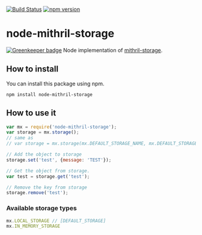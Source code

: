[![Build Status](https://travis-ci.org/mrstebo/node-mithril-storage.svg?branch=master)](https://travis-ci.org/mrstebo/node-mithril-storage) [![npm version](https://badge.fury.io/js/node-mithril-storage.svg)](https://badge.fury.io/js/node-mithril-storage)

# node-mithril-storage

[![Greenkeeper badge](https://badges.greenkeeper.io/mrstebo/node-mithril-storage.svg)](https://greenkeeper.io/)
Node implementation of [mithril-storage](https://github.com/kawan16/mithril-storage).

## How to install
You can install this package using npm.

`npm install node-mithril-storage`

## How to use it

```javascript
var mx = require('node-mithril-storage');
var storage = mx.storage();
// same as
// var storage = mx.storage(mx.DEFAULT_STORAGE_NAME, mx.DEFAULT_STORAGE);

// Add the object to storage
storage.set('test', {message: 'TEST'});

// Get the object from storage.
var test = storage.get('test');

// Remove the key from storage
storage.remove('test');
```

### Available storage types

```javascript
mx.LOCAL_STORAGE // [DEFAULT_STORAGE]
mx.IN_MEMORY_STORAGE
```
